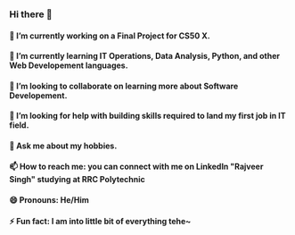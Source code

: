 ### Hi there 👋

#### 🔭 I’m currently working on a Final Project for CS50 X.
#### 🌱 I’m currently learning IT Operations, Data Analysis, Python, and other Web Developement languages.
#### 👯 I’m looking to collaborate on learning more about Software Developement.
#### 🤔 I’m looking for help with building skills required to land my first job in IT field. 
#### 💬 Ask me about my hobbies.
#### 📫 How to reach me: you can connect with me on LinkedIn "Rajveer Singh" studying at RRC Polytechnic
#### 😄 Pronouns: He/Him
#### ⚡ Fun fact: I am into little bit of everything tehe~
